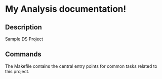 # My Analysis documentation!

## Description

Sample DS Project

## Commands

The Makefile contains the central entry points for common tasks related to this project.

